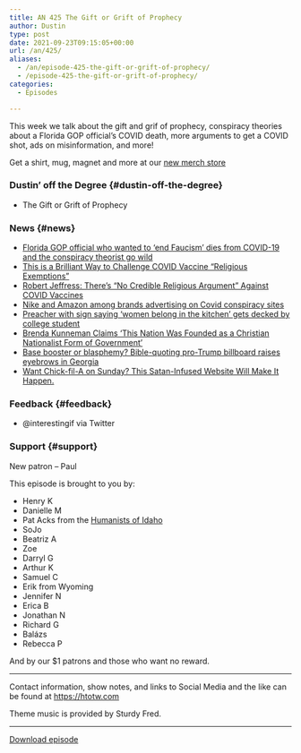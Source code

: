 ```yaml
---
title: AN 425 The Gift or Grift of Prophecy
author: Dustin
type: post
date: 2021-09-23T09:15:05+00:00
url: /an/425/
aliases:
  - /an/episode-425-the-gift-or-grift-of-prophecy/
  - /episode-425-the-gift-or-grift-of-prophecy/
categories:
  - Episodes

---
```

<div id="buzzsprout-player-10552684"></div><script src="https://www.buzzsprout.com/1983601/10552684-425-the-gift-or-grift-of-prophecy.js?container_id=buzzsprout-player-10552684&player=small" type="text/javascript" charset="utf-8"></script>

This week we talk about the gift and grif of prophecy, conspiracy theories about a Florida GOP official&#8217;s COVID death, more arguments to get a COVID shot, ads on misinformation, and more!

Get a shirt, mug, magnet and more at our <a href="https://htotw.com/store" target="_blank" rel="noopener">new merch store</a>

<!--more-->

### Dustin&#8217; off the Degree {#dustin-off-the-degree}

  * The Gift or Grift of Prophecy

### News {#news}

  * <a href="https://www.rawstory.com/florida-gop-official-dies/" target="_blank" rel="noopener">Florida GOP official who wanted to &#8216;end Faucism&#8217; dies from COVID-19 and the conspiracy theorist go wild</a>
  *  <a href="https://friendlyatheist.patheos.com/2021/09/17/this-is-a-brilliant-way-to-challenge-covid-vaccine-religious-exemptions/" target="_blank" rel="noopener">This is a Brilliant Way to Challenge COVID Vaccine &#8220;Religious Exemptions&#8221;</a>
  *  <a href="https://friendlyatheist.patheos.com/2021/09/20/robert-jeffress-theres-no-credible-religious-argument-against-covid-vaccines/" target="_blank" rel="noopener">Robert Jeffress: There&#8217;s &#8220;No Credible Religious Argument&#8221; Against COVID Vaccines</a>
  *  <a href="https://www.theguardian.com/world/2021/sep/18/nike-amazon-among-brands-advertising-on-covid-conspiracy-sites" target="_blank" rel="noopener">Nike and Amazon among brands advertising on Covid conspiracy sites</a>
  *  <a href="https://www.rawstory.com/the-university-of-alabama-at-birmingham/" target="_blank" rel="noopener">Preacher with sign saying &#8216;women belong in the kitchen&#8217; gets decked by college student</a>
  *  <a href="https://www.rightwingwatch.org/post/brenda-kunneman-claims-this-nation-was-founded-as-a-christian-nationalist-form-of-government/" target="_blank" rel="noopener">Brenda Kunneman Claims &#8216;This Nation Was Founded as a Christian Nationalist Form of Government&#8217;</a>
  *  <a href="https://religionnews.com/2021/09/17/base-booster-or-blasphemy-bible-quoting-pro-trump-billboard-raises-eyebrows-in-georgians/" target="_blank" rel="noopener">Base booster or blasphemy? Bible-quoting pro-Trump billboard raises eyebrows in Georgia</a>
  *  <a href="https://friendlyatheist.patheos.com/2021/09/21/want-chick-fil-a-on-sunday-this-satan-infused-website-will-make-it-happen/" target="_blank" rel="noopener">Want Chick-fil-A on Sunday? This Satan-Infused Website Will Make It Happen.</a>

### Feedback {#feedback}

  * <span class="citation" data-cites="interestingif">@interestingif</span> via Twitter

### Support {#support}

New patron &#8211; Paul

This episode is brought to you by:

  * Henry K
  * Danielle M
  * Pat Acks from the <a href="https://www.humanistsofidaho.org/" target="_blank" rel="noopener">Humanists of Idaho</a>
  * SoJo
  * Beatriz A
  * Zoe
  * Darryl G
  * Arthur K
  * Samuel C
  * Erik from Wyoming
  * Jennifer N
  * Erica B
  * Jonathan N
  * Richard G
  * Balázs
  * Rebecca P

And by our $1 patrons and those who want no reward.

* * *

Contact information, show notes, and links to Social Media and the like can be found at <https://htotw.com>

Theme music is provided by Sturdy Fred.

* * *

<a href="https://cdn.nomads.studio/file/nsp-media/atheist_nomads_425.mp3" target="_blank" rel="noopener">Download episode</a>

&nbsp;

&nbsp;